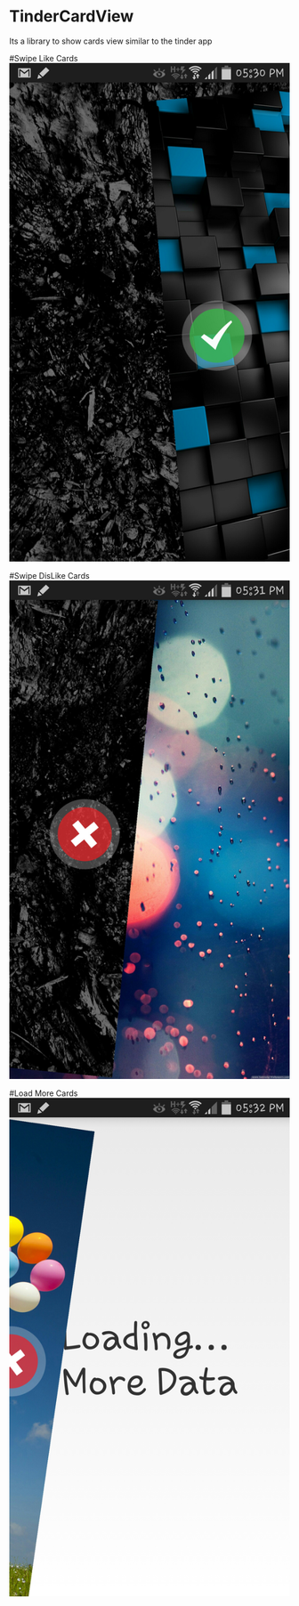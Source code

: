 TinderCardView
==============

Its a library to show cards view similar to the tinder app

#Swipe Like Cards
![Screenshot](https://github.com/xegole/TinderCardView/blob/master/swipe_right.png)

#Swipe DisLike Cards
![Screenshot](https://github.com/xegole/TinderCardView/blob/master/swipe_left.png)

#Load More Cards
![Screenshot](https://github.com/xegole/TinderCardView/blob/master/last_card.png)


